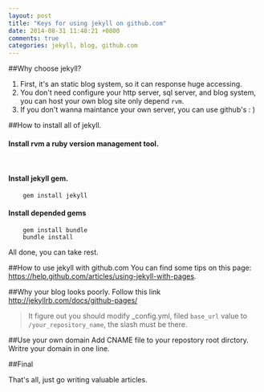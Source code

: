```yaml
---
layout: post
title: "Keys for using jekyll on github.com"
date: 2014-08-31 11:48:21 +0800
comments: true
categories: jekyll, blog, github.com
---
```


##Why choose jekyll?
1. First, it's an static blog system, so it can response huge accessing.
2. You don't need configure your http server, sql server, and blog system, you can host your own blog site only depend `rvm`.
3. If you don't wanna maintance your own server, you can use github's : )

##How to install all of jekyll.
#### Install rvm a ruby version management tool.

```
	
```

#### Install jekyll gem.

```
	gem install jekyll
```

#### Install depended gems

```
	gem install bundle
	bundle install
```

All done, you can take rest.

##How to use jekyll with github.com
You can find some tips on this page:  
<https://help.github.com/articles/using-jekyll-with-pages>. 


##Why your blog looks poorly.
Follow this link <http://jekyllrb.com/docs/github-pages/>

> It figure out you should modify _config.yml, filed `base_url` value to `/your_repository_name`, the slash must be there.


##Use your own domain
Add CNAME file to your repostory root dirctory. Writre your domain in one line.

##Final

That's all, just go writing valuable articles.


